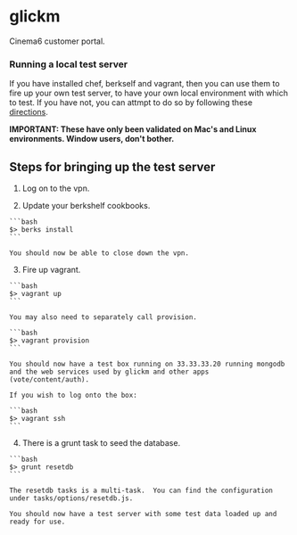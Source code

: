 glickm
======
Cinema6 customer portal.

### Running a local test server

If you have installed chef, berkself and vagrant, then you can use them to fire up your own
test server, to have your own local environment with which to test.  If you have not, you
can attmpt to do so by following these [directions](https://docs.google.com/a/cinema6.com/document/d/1WxBCRHIwIczcIWVEqeOgGkBDpKy8VFVkPd6DNMwpi6o "Getting started with Chef").

**IMPORTANT: These have only been validated on Mac's and Linux environments.  Window users, don't bother.**

Steps for bringing up the test server
-------------------------------------

  1. Log on to the vpn.

  2. Update your berkshelf cookbooks.

    ```bash
    $> berks install
    ```

    You should now be able to close down the vpn.

  3. Fire up vagrant.

    ```bash
    $> vagrant up
    ```

    You may also need to separately call provision.

    ```bash
    $> vagrant provision
    ```

    You should now have a test box running on 33.33.33.20 running mongodb and the web services used by glickm and other apps (vote/content/auth).

    If you wish to log onto the box:

    ```bash
    $> vagrant ssh
    ```

  4. There is a grunt task to seed the database.

    ```bash
    $> grunt resetdb
    ```

    The resetdb tasks is a multi-task.  You can find the configuration under tasks/options/resetdb.js.

    You should now have a test server with some test data loaded up and ready for use.
